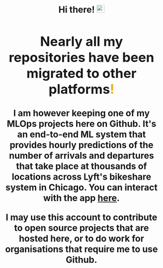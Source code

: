 <h1 align="center">Hi there! <img src="https://media.giphy.com/media/hvRJCLFzcasrR4ia7z/giphy.gif" width="25px"> <a>
</br>
<h2 style="color: #e5b01c" align="center">Nearly all my repositories have been migrated to other platforms</a>!</h2>

I am however keeping one of my MLOps projects here on Github. It's an end-to-end ML system that provides hourly predictions of the number of arrivals and departures that take place at thousands of locations across Lyft's bikeshare system in Chicago. You can interact with the app [here](https://melodious-wisdom-production-2431.up.railway.app/). 

I may use this account to contribute to open source projects that are hosted here, or to do work for organisations that require me to use Github. 
